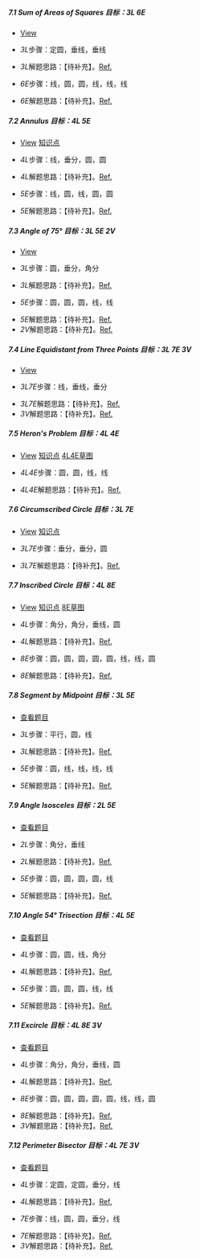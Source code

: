 ##### 7.1 Sum of Areas of Squares *目标：3L 6E*
- [View](images/level/sum-squares.png) 
+ *3L*步骤：定圆，垂线，垂线
- *3L*解题思路：【待补充】。[Ref.](solved/7.1.3L.png)
+ *6E*步骤：线，圆，圆，线，线，线
- *6E*解题思路：【待补充】。[Ref.](solved/7.1.6E.png)


##### 7.2 Annulus *目标：4L 5E*
- [View](images/level/annulus.png) [知识点](images/hints/Fact-CircleArea.png) 
+ *4L*步骤：线，垂分，圆，圆
- *4L*解题思路：【待补充】。[Ref.](solved/7.2.4L.png)
+ *5E*步骤：线，圆，线，圆，圆
- *5E*解题思路：【待补充】。[Ref.](solved/7.2.5E.png)


##### 7.3 Angle of 75° *目标：3L 5E 2V*
- [View](images/level/angle75.png) 
+ *3L*步骤：圆，垂分，角分
- *3L*解题思路：【待补充】。[Ref.](solved/7.3.3L.png)
+ *5E*步骤：圆，圆，圆，线，线
- *5E*解题思路：【待补充】。[Ref.](solved/7.3.5E.png)
- *2V*解题思路：【待补充】。[Ref.](solved/7.3.2V.png)


##### 7.4 Line Equidistant from Three Points *目标：3L 7E 3V*
- [View](images/level/equidistant3.png) 
+ *3L7E*步骤：线，垂线，垂分
- *3L7E*解题思路：【待补充】。[Ref.](solved/7.4.3L7E.png)
- *3V*解题思路：【待补充】。[Ref.](solved/7.4.3V.png)


##### 7.5 Heron's Problem *目标：4L 4E*
- [View](images/level/heron.png) [知识点](images/hints/Fact-MirrorSymmetry.png) [4L4E草图](images/hints/Draft-Heron.png) 
+ *4L4E*步骤：圆，圆，线，线
- *4L4E*解题思路：【待补充】。[Ref.](solved/7.5.4L4E.png)


##### 7.6 Circumscribed Circle *目标：3L 7E*
- [View](images/level/circle3.png) [知识点](images/hints/Fact-CircumCircle.png) 
+ *3L7E*步骤：垂分，垂分，圆
- *3L7E*解题思路：【待补充】。[Ref.](solved/7.6.3L7E.png)


##### 7.7 Inscribed Circle *目标：4L 8E*
- [View](images/level/circle-in-triangle.png) [知识点](images/hints/Fact-Incircle.png) [8E草图](images/hints/Draft-CircleInTriangle.png)
+ *4L*步骤：角分，角分，垂线，圆
- *4L*解题思路：【待补充】。[Ref.](solved/7.7.4L.png)
+ *8E*步骤：圆，圆，圆，圆，圆，线，线，圆
- *8E*解题思路：【待补充】。[Ref.](solved/7.7.8E.png)


##### 7.8 Segment by Midpoint *目标：3L 5E*
- [查看题目](images/level/angle-midpoint.png) 
+ *3L*步骤：平行，圆，线
- *3L*解题思路：【待补充】。[Ref.](solved/7.8.3L.png)
+ *5E*步骤：圆，线，线，线，线
- *5E*解题思路：【待补充】。[Ref.](solved/7.8.5E.png)


##### 7.9 Angle Isosceles *目标：2L 5E*
- [查看题目](images/level/angle-isosceles.png) 
+ *2L*步骤：角分，垂线
- *2L*解题思路：【待补充】。[Ref.](solved/7.9.2L.png)
+ *5E*步骤：圆，圆，圆，圆，线
- *5E*解题思路：【待补充】。[Ref.](solved/7.9.5E.png)


##### 7.10 Angle 54° Trisection *目标：4L 5E*
- [查看题目](images/level/angle-trisection54.png) 
+ *4L*步骤：圆，圆，线，角分
- *4L*解题思路：【待补充】。[Ref.](solved/7.10.4L.png)
+ *5E*步骤：圆，圆，圆，线，线
- *5E*解题思路：【待补充】。[Ref.](solved/7.10.5E.png)


##### 7.11 Excircle *目标：4L 8E 3V*
- [查看题目](images/level/excircle.png) 
+ *4L*步骤：角分，角分，垂线，圆
- *4L*解题思路：【待补充】。[Ref.](solved/7.11.4L.png)
+ *8E*步骤：圆，圆，圆，圆，圆，线，线，圆
- *8E*解题思路：【待补充】。[Ref.](solved/7.11.8E.png)
- *3V*解题思路：【待补充】。[Ref.](solved/7.11.3V.png)


##### 7.12 Perimeter Bisector *目标：4L 7E 3V*
- [查看题目](images/level/perimeter-bisector.png) 
+ *4L*步骤：定圆，定圆，垂分，线
- *4L*解题思路：【待补充】。[Ref.](solved/7.12.4L.png)
+ *7E*步骤：线，圆，圆，垂分，线
- *7E*解题思路：【待补充】。[Ref.](solved/7.12.7E.png)
- *3V*解题思路：【待补充】。[Ref.](solved/7.12.3V.png)

